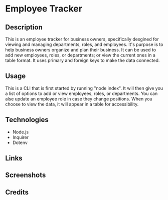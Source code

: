 # Employee Tracker

## Description
This is an employee tracker for business owners, specifically desgined for viewing and managing departments, roles, and employees. It's purpose is to help business owners organize and plan their business. It can be used to add new employees, roles, or departments; or view the current ones in a table format. It uses primary and foreign keys to make the data connected.

## Usage
This is a CLI that is first started by running "node index". It will then give you a list of options to add or view employees, roles, or departments. You can alse update an employee role in case they change positions. When you choose to view the data, it will appear in a table for accessibility.

## Technologies
- Node.js
- Inquirer
- Dotenv

## Links


## Screenshots


## Credits
